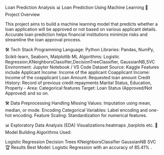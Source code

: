 Loan Prediction Analysis
📊 Loan Prediction Using Machine Learning
🚀 Project Overview

This project aims to build a machine learning model that predicts whether a loan application will be approved or not based on various applicant details. Accurate loan prediction helps financial institutions minimize risks and streamline the loan approval process.

🛠 Tech Stack
Programming Language: Python
Libraries: Pandas, NumPy, Scikit-learn, Seaborn, Matplotlib
ML Algorithms: Logistic Regression,KNeighborsClassifier,DecisionTreeClassifier, GaussianNB,SVC
Environment: Jupyter Notebook / VS Code
Dataset
Source: Kaggle
Features include
Applicant Income: Income of the applicant
Coapplicant Income: Income of the coapplicant
Loan Amount: Requested loan amount
Credit History: Record of previous credit repayments
Marital Status, Education, Property - Area: Categorical features
Target: Loan Status (Approved/Not Approved)
and so on.

🛠 Data Preprocessing
Handling Missing Values: Imputation using mean, median, or mode. Encoding Categorical Variables: Label encoding and one-hot encoding. Feature Scaling: Standardization for numerical features.

📊 Exploratory Data Analysis (EDA)
Visualizations:heatmaps ,barplots etc.
🤖 Model Building
Algorithms Used:

Logistic Regression
Decision Trees
KNeighborsClassifier
GaussianNB
SVC
🏆 Results
Best Model: Logistic Regression with an accuracy of 85.41% .
